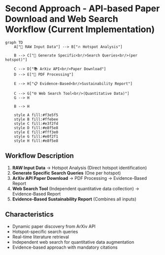 # Second Approach - API-based Paper Download and Web Search Workflow (Current Implementation)

```mermaid
graph TD
    A["📄 RAW Input Data"] --> B["🔥 Hotspot Analysis"]
    
    B --> C["🎯 Generate Specific<br/>Search Queries<br/>(per hotspot)"]
    
    C --> D["📚 ArXiv API<br/>Paper Download"]
    D --> E["📄 PDF Processing"]
    
    E --> H["📋 Evidence-Based<br/>Sustainability Report"]
    
    C --> G["🌐 Web Search Tool<br/>(Quantitative Data)"]
    G --> H
    
    B --> H
    
    style A fill:#f3e5f5
    style B fill:#ffebee
    style C fill:#e3f2fd
    style D fill:#e8f5e8
    style E fill:#fff3e0
    style G fill:#e0f2f1
    style H fill:#e8f5e8
```

## Workflow Description
1. **RAW Input Data** → Hotspot Analysis (Direct hotspot identification)
2. **Generate Specific Search Queries** (One per hotspot)
3. **ArXiv API Paper Download** → PDF Processing → Evidence-Based Report
4. **Web Search Tool** (Independent quantitative data collection) → Evidence-Based Report
5. **Evidence-Based Sustainability Report** (Combines all inputs)

## Characteristics
- Dynamic paper discovery from ArXiv API
- Hotspot-specific search queries
- Real-time literature retrieval
- Independent web search for quantitative data augmentation
- Evidence-based approach with mandatory citations 